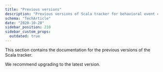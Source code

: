 ```yaml
---
title: "Previous versions"
description: "Previous versions of Scala tracker for behavioral event collection in functional programming applications."
schema: "TechArticle"
date: "2020-10-28"
sidebar_position: 210
sidebar_custom_props:
  outdated: true
---
```


This section contains the documentation for the previous versions of the Scala tracker.

We recommend upgrading to the latest version.
